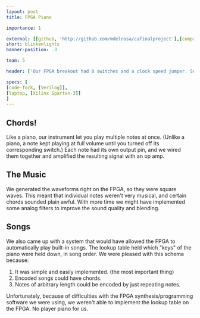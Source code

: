 ```yaml
---
layout: post
title: FPGA Piano

importance: 1

external: [[github, 'http://github.com/mdelrosa/cafinalproject'],[compass, 'http://wikis.olin.edu/ca/doku.php?id=projects:fpga_piano']]
short: blinkenlights
banner-position: .3

team: 5

header: ['Our FPGA breakout had 8 switches and a clock speed jumper. So we turned it into a 3 octave piano.','Two of those octaves were kind of by accident. It was only after we had programmed the FPGA and wired up the speaker that we realized we could change the octave of the notes by moving the clock multiplier jumper on the FPGA breakout board.']

specs: [
[code-fork, [Verilog]],
[laptop, [Xilinx Spartan-3]]
]
---
```


## Chords!

Like a piano, our instrument let you play multiple notes at once. (Unlike a piano, a note kept playing at full volume until you turned off its corresponding switch.) Each note had its own output pin, and we wired them together and amplified the resulting signal with an op amp.

## The Music

We generated the waveforms right on the FPGA, so they were square waves. This meant that individual notes weren't very musical, and certain chords sounded plain awful. With more time we might have implemented some analog filters to improve the sound quality and blending.

## Songs

We also came up with a system that would have allowed the FPGA to automatically play built-in songs. The lookup table held which "keys" of the piano were held down, in song order. We were pleased with this schema because:

1. It was simple and easily implemented. (the most important thing)
1. Encoded songs could have chords.
1. Notes of arbitrary length could be encoded by just repeating notes.

Unfortunately, because of difficulties with the FPGA synthesis/programming software we were using, we weren't able to implement the lookup table on the FPGA. No player piano for us.